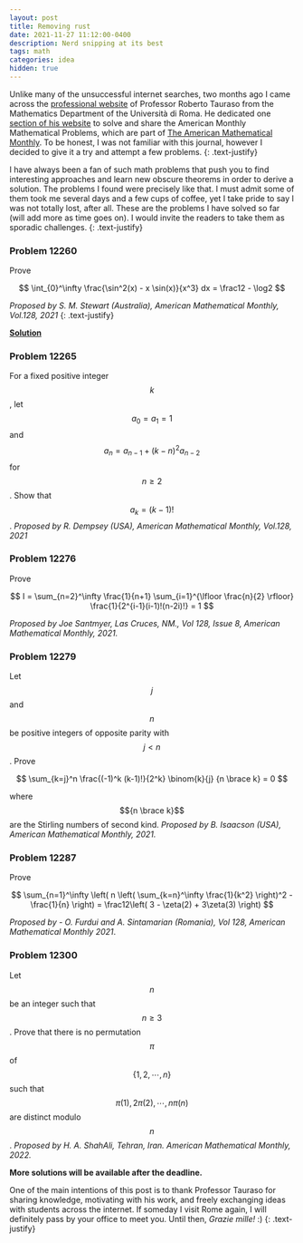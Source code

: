 ```yaml
---
layout: post
title: Removing rust
date: 2021-11-27 11:12:00-0400
description: Nerd snipping at its best
tags: math 
categories: idea
hidden: true
---
```


Unlike many of the unsuccessful internet searches, two months ago I came across the [professional website](https://www.mat.uniroma2.it/~tauraso/) of Professor Roberto Tauraso from the Mathematics Department of the Università di Roma. He dedicated one [section of his website](https://www.mat.uniroma2.it/~tauraso/AMM/amm.html) to solve and share the American Monthly Mathematical Problems, which are part of [The American Mathematical Monthly](https://www.maa.org/press/periodicals/american-mathematical-monthly). To be honest, I was not familiar with this journal, however I decided to give it a try and attempt a few problems.
{: .text-justify}

I have always been a fan of such math problems that push you to find interesting approaches and learn new obscure theorems in order to derive a solution. The problems I found were precisely like that. I must admit some of them took me several days and a few cups of coffee, yet I take pride to say I was not totally lost, after all. These are the problems I have solved so far (will add more as time goes on). I would invite the readers to take them as sporadic challenges. 
{: .text-justify}



### Problem 12260
Prove

$$ \int_{0}^\infty \frac{\sin^2(x) - x \sin(x)}{x^3} dx = \frac12 - \log2 $$

*Proposed by S. M. Stewart (Australia), American Mathematical Monthly, Vol.128, 2021*
{: .text-justify}

[**Solution**](https://drive.google.com/file/d/102CQ4zVthtwvhN0y5nFxDM86jouB5liy/view?usp=sharing)


### Problem 12265
For a fixed positive integer $$k$$, let $$a_0 = a_1 = 1$$ and $$a_n = a_{n-1} + (k-n)^2 a_{n-2}$$ for $$n \geq 2$$. Show that $$a_k = (k-1)!$$. 
*Proposed by R. Dempsey (USA), American Mathematical Monthly, Vol.128, 2021*


### Problem 12276
Prove 

$$ I = \sum_{n=2}^\infty \frac{1}{n+1} \sum_{i=1}^{\lfloor \frac{n}{2} \rfloor} \frac{1}{2^{i-1}(i-1)!(n-2i)!} = 1 $$

*Proposed by Joe Santmyer, Las Cruces, NM., Vol 128, Issue 8, American Mathematical Monthly, 2021.*



### Problem 12279
Let $$j$$ and $$n$$ be positive integers of opposite parity with $$j<n$$. Prove 

$$ \sum_{k=j}^n \frac{(-1)^k (k-1)!}{2^k} \binom{k}{j} {n \brace k} = 0 $$

 where $${n \brace k}$$ are the Stirling numbers of second kind. *Proposed by  B. Isaacson (USA), American Mathematical Monthly, 2021.*

### Problem 12287
Prove 

$$ \sum_{n=1}^\infty \left( n \left( \sum_{k=n}^\infty \frac{1}{k^2} \right)^2  - \frac{1}{n} \right) = \frac12\left( 3 - \zeta(2) + 3\zeta(3) \right) $$

*Proposed by - O. Furdui and A. Sintamarian (Romania), Vol 128, American Mathematical Monthly 2021*.


### Problem 12300
Let $$n$$ be an integer such that $$n \geq 3$$. Prove that there is no permutation $$\pi$$ of $$\{ 1, 2, \cdots, n \}$$ such that $$\pi(1), 2\pi(2), \cdots, n\pi(n)$$ are distinct modulo $$n$$. *Proposed by H. A. ShahAli, Tehran, Iran. American Mathematical Monthly, 2022.*


**More solutions will be available after the deadline.**


One of the main intentions of this post is to thank Professor Tauraso for sharing knowledge, motivating with his work, and freely exchanging ideas with students across the internet. If someday I visit Rome again, I will definitely pass by your office to meet you. Until then, *Grazie mille!*  :)
{: .text-justify}
